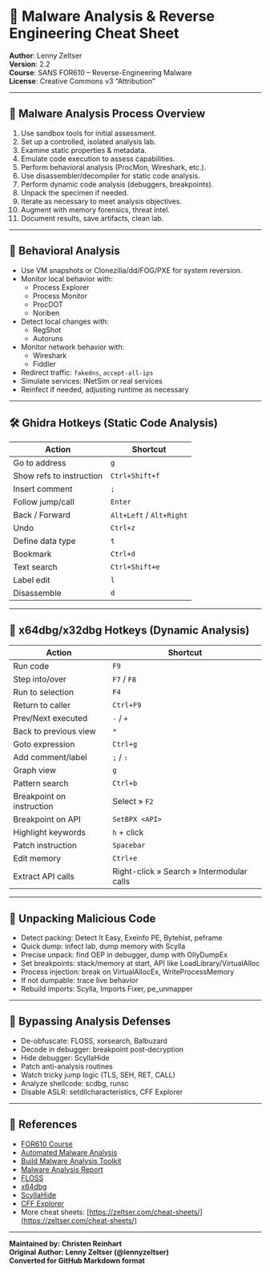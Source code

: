 # 🧬 Malware Analysis & Reverse Engineering Cheat Sheet

**Author**: Lenny Zeltser  
**Version**: 2.2  
**Course**: SANS FOR610 – Reverse-Engineering Malware  
**License**: Creative Commons v3 “Attribution”

---

## 🧭 Malware Analysis Process Overview

1. Use sandbox tools for initial assessment.
2. Set up a controlled, isolated analysis lab.
3. Examine static properties & metadata.
4. Emulate code execution to assess capabilities.
5. Perform behavioral analysis (ProcMon, Wireshark, etc.).
6. Use disassembler/decompiler for static code analysis.
7. Perform dynamic code analysis (debuggers, breakpoints).
8. Unpack the specimen if needed.
9. Iterate as necessary to meet analysis objectives.
10. Augment with memory forensics, threat intel.
11. Document results, save artifacts, clean lab.

---

## 🔬 Behavioral Analysis

- Use VM snapshots or Clonezilla/dd/FOG/PXE for system reversion.
- Monitor local behavior with:
  - Process Explorer
  - Process Monitor
  - ProcDOT
  - Noriben
- Detect local changes with:
  - RegShot
  - Autoruns
- Monitor network behavior with:
  - Wireshark
  - Fiddler
- Redirect traffic: `fakedns`, `accept-all-ips`
- Simulate services: INetSim or real services
- Reinfect if needed, adjusting runtime as necessary

---

## 🛠️ Ghidra Hotkeys (Static Code Analysis)

| Action | Shortcut |
|--------|----------|
| Go to address | `g` |
| Show refs to instruction | `Ctrl+Shift+f` |
| Insert comment | `;` |
| Follow jump/call | `Enter` |
| Back / Forward | `Alt+Left` / `Alt+Right` |
| Undo | `Ctrl+z` |
| Define data type | `t` |
| Bookmark | `Ctrl+d` |
| Text search | `Ctrl+Shift+e` |
| Label edit | `l` |
| Disassemble | `d` |

---

## 🐞 x64dbg/x32dbg Hotkeys (Dynamic Analysis)

| Action | Shortcut |
|--------|----------|
| Run code | `F9` |
| Step into/over | `F7` / `F8` |
| Run to selection | `F4` |
| Return to caller | `Ctrl+F9` |
| Prev/Next executed | `-` / `+` |
| Back to previous view | `*` |
| Goto expression | `Ctrl+g` |
| Add comment/label | `;` / `:` |
| Graph view | `g` |
| Pattern search | `Ctrl+b` |
| Breakpoint on instruction | Select » `F2` |
| Breakpoint on API | `SetBPX <API>` |
| Highlight keywords | `h` + click |
| Patch instruction | `Spacebar` |
| Edit memory | `Ctrl+e` |
| Extract API calls | Right-click » Search » Intermodular calls |

---

## 🧳 Unpacking Malicious Code

- Detect packing: Detect It Easy, Exeinfo PE, Bytehist, peframe
- Quick dump: infect lab, dump memory with Scylla
- Precise unpack: find OEP in debugger, dump with OllyDumpEx
- Set breakpoints: stack/memory at start, API like LoadLibrary/VirtualAlloc
- Process injection: break on VirtualAllocEx, WriteProcessMemory
- If not dumpable: trace live behavior
- Rebuild imports: Scylla, Imports Fixer, pe_unmapper

---

## 🔐 Bypassing Analysis Defenses

- De-obfuscate: FLOSS, xorsearch, Balbuzard
- Decode in debugger: breakpoint post-decryption
- Hide debugger: ScyllaHide
- Patch anti-analysis routines
- Watch tricky jump logic (TLS, SEH, RET, CALL)
- Analyze shellcode: scdbg, runsc
- Disable ASLR: setdllcharacteristics, CFF Explorer

---

## 🔗 References

- [FOR610 Course](https://www.sans.org/cyber-security-courses/reverse-engineering-malware-malware-analysis-tools-techniques/)
- [Automated Malware Analysis](https://zeltser.com/automated-malware-analysis/)
- [Build Malware Analysis Toolkit](https://zeltser.com/build-malware-analysis-toolkit/)
- [Malware Analysis Report](https://zeltser.com/malware-analysis-report/)
- [FLOSS](https://github.com/mandiant/flare-floss)
- [x64dbg](https://x64dbg.com/)
- [ScyllaHide](https://github.com/x64dbg/ScyllaHide)
- [CFF Explorer](http://www.ntcore.com/exsuite.php)
- More cheat sheets: [https://zeltser.com/cheat-sheets/](https://zeltser.com/cheat-sheets/)

---

**Maintained by: Christen Reinhart**  
**Original Author: Lenny Zeltser (@lennyzeltser)**  
**Converted for GitHub Markdown format**
